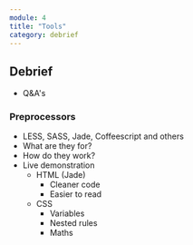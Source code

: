 ```yaml
---
module: 4
title: "Tools"
category: debrief
---
```


## Debrief
- Q&A's

### Preprocessors

- LESS, SASS, Jade, Coffeescript and others
- What are they for?
- How do they work?
- Live demonstration
	- HTML (Jade)
		- Cleaner code
		- Easier to read
	- CSS
		- Variables
		- Nested rules
		- Maths